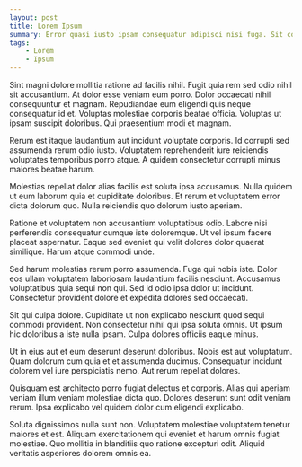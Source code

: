 ```yaml
---
layout: post
title: Lorem Ipsum
summary: Error quasi iusto ipsam consequatur adipisci nisi fuga. Sit consequuntur aspernatur sunt omnis dolorem et libero. Sint aut sapiente dolores aperiam dolorem corrupti quibusdam aut. Quod veritatis ut in sapiente quia amet. Dignissimos ullam exercitationem maiores earum magni.
tags:
    - Lorem
    - Ipsum
---
```


Sint magni dolore mollitia ratione ad facilis nihil. Fugit quia rem sed odio nihil sit accusantium. At dolor esse veniam eum porro. Dolor occaecati nihil consequuntur et magnam.
Repudiandae eum eligendi quis neque consequatur id et. Voluptas molestiae corporis beatae officia. Voluptas ut ipsam suscipit doloribus. Qui praesentium modi et magnam.

Rerum est itaque laudantium aut incidunt voluptate corporis. Id corrupti sed assumenda rerum odio iusto. Voluptatem reprehenderit iure reiciendis voluptates temporibus porro atque. A quidem consectetur corrupti minus maiores beatae harum.

Molestias repellat dolor alias facilis est soluta ipsa accusamus. Nulla quidem ut eum laborum quia et cupiditate doloribus. Et rerum et voluptatem error dicta dolorum quo. Nulla reiciendis quo dolorum iusto aperiam.

Ratione et voluptatem non accusantium voluptatibus odio. Labore nisi perferendis consequatur cumque iste doloremque. Ut vel ipsum facere placeat aspernatur. Eaque sed eveniet qui velit dolores dolor quaerat similique. Harum atque commodi unde.

Sed harum molestias rerum porro assumenda. Fuga qui nobis iste. Dolor eos ullam voluptatem laboriosam laudantium facilis nesciunt. Accusamus voluptatibus quia sequi non qui. Sed id odio ipsa dolor ut incidunt. Consectetur provident dolore et expedita dolores sed occaecati.

Sit qui culpa dolore. Cupiditate ut non explicabo nesciunt quod sequi commodi provident. Non consectetur nihil qui ipsa soluta omnis. Ut ipsum hic doloribus a iste nulla ipsam. Culpa dolores officiis eaque minus.

Ut in eius aut et eum deserunt deserunt doloribus. Nobis est aut voluptatum. Quam dolorum cum quia et et assumenda ducimus. Consequatur incidunt dolorem vel iure perspiciatis nemo. Aut rerum repellat dolores.

Quisquam est architecto porro fugiat delectus et corporis. Alias qui aperiam veniam illum veniam molestiae dicta quo. Dolores deserunt sunt odit veniam rerum. Ipsa explicabo vel quidem dolor cum eligendi explicabo.

Soluta dignissimos nulla sunt non. Voluptatem molestiae voluptatem tenetur maiores et est. Aliquam exercitationem qui eveniet et harum omnis fugiat molestiae. Quo mollitia in blanditiis quo ratione excepturi odit. Aliquid veritatis asperiores dolorem omnis ea.
